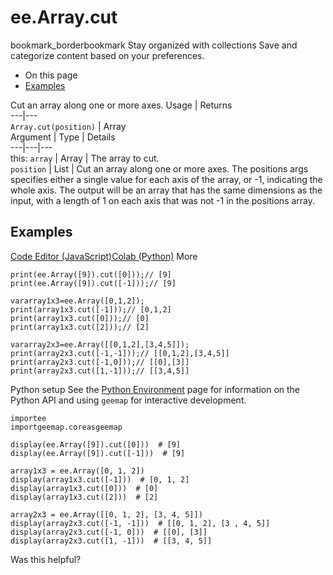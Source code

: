  
#  ee.Array.cut
bookmark_borderbookmark Stay organized with collections  Save and categorize content based on your preferences.
  * On this page
  * [Examples](https://developers.google.com/earth-engine/apidocs/ee-array-cut#examples)


Cut an array along one or more axes.
Usage | Returns  
---|---  
`Array.cut(position)` | Array  
Argument | Type | Details  
---|---|---  
this: `array` | Array | The array to cut.  
`position` | List | Cut an array along one or more axes. The positions args specifies either a single value for each axis of the array, or -1, indicating the whole axis. The output will be an array that has the same dimensions as the input, with a length of 1 on each axis that was not -1 in the positions array.  
## Examples
[Code Editor (JavaScript)](https://developers.google.com/earth-engine/apidocs/ee-array-cut#code-editor-javascript-sample)[Colab (Python)](https://developers.google.com/earth-engine/apidocs/ee-array-cut#colab-python-sample) More
```
print(ee.Array([9]).cut([0]));// [9]
print(ee.Array([9]).cut([-1]));// [9]

vararray1x3=ee.Array([0,1,2]);
print(array1x3.cut([-1]));// [0,1,2]
print(array1x3.cut([0]));// [0]
print(array1x3.cut([2]));// [2]

vararray2x3=ee.Array([[0,1,2],[3,4,5]]);
print(array2x3.cut([-1,-1]));// [[0,1,2],[3,4,5]]
print(array2x3.cut([-1,0]));// [[0],[3]]
print(array2x3.cut([1,-1]));// [[3,4,5]]
```
Python setup
See the [ Python Environment](https://developers.google.com/earth-engine/guides/python_install) page for information on the Python API and using `geemap` for interactive development.
```
importee
importgeemap.coreasgeemap
```
```
display(ee.Array([9]).cut([0]))  # [9]
display(ee.Array([9]).cut([-1]))  # [9]

array1x3 = ee.Array([0, 1, 2])
display(array1x3.cut([-1]))  # [0, 1, 2]
display(array1x3.cut([0]))  # [0]
display(array1x3.cut([2]))  # [2]

array2x3 = ee.Array([[0, 1, 2], [3, 4, 5]])
display(array2x3.cut([-1, -1]))  # [[0, 1, 2], [3 , 4, 5]]
display(array2x3.cut([-1, 0]))  # [[0], [3]]
display(array2x3.cut([1, -1]))  # [[3, 4, 5]]
```

Was this helpful?
